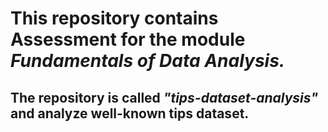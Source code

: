 # This repository contains Assessment for the module _Fundamentals of Data Analysis._


## The repository is called ***"tips-dataset-analysis"*** and analyze well-known tips dataset.  

